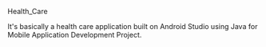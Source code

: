 Health_Care


It's basically a health care application built on Android Studio using Java for Mobile Application Development Project.
